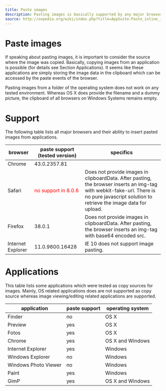 ```yaml
---
title: Paste images
description: Pasting images is basically supported by any major browser. But there are several difficulties to provide a cross-browser solution. 
source: http://oxpedia.org/wiki/index.php?title=AppSuite:Paste_inline_images
---
```


# Paste images

If speaking about pasting images, it is important to consider the source where the image was copied. 
Basically, copying images from an application is possible (for details see Section Applications). 
It seems like these applications are simply storing the image data in the clipboard which can be accessed by the paste events of the browser.

Pasting images from a folder of the operating system does not work on any tested environment. 
Whereas OS X does provide the filename and a dummy picture, the clipboard of all browsers on Windows Systems remains empty.

# Support

The following table lists all major browsers and their ability to insert pasted images from applications.

| browser | paste support (tested version) | specifics |
|-------------------|--------------------------------|-------------------------------------------------------------------------------------------------------------------------------------------------------------------------------------------|
| Chrome | 43.0.2357.81 |  |
| Safari | <span style="color:red">no support in 8.0.6 </span>| Does not provide images in clipboardData. After pasting, the browser inserts an img-tag with webkit-fake-url. There is no pure javascript solution to retrieve the image data for upload. |
| Firefox | 38.0.1 | Does not provide images in clipboardData. After pasting, the browser inserts an img-tag with base64 encoded src. |
| Internet Explorer | 11.0.9600.16428 | IE 10 does not support image pasting. |

# Applications

This table lists some applications which were tested as copy sources for images.
Mainly, OS related applications does are not supported as copy source whereas image viewing/editing related applications are supported.

| application | paste support | operating system |
|----------------------|---------------|------------------|
| Finder | no | OS X |
| Preview | yes | OS X |
| Fotos | yes | OS X |
| Chrome | yes  | OS X and Windows |
| Internet Explorer | yes  | Windows |
| Windows Explorer | no | Windows |
| Windows Photo Viewer | no | Windows |
| Paint | yes | Windows |
| GimP | yes | OS X and Windows |
